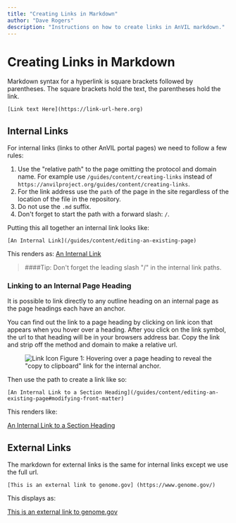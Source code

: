 ```yaml
---
title: "Creating Links in Markdown"
author: "Dave Rogers"
description: "Instructions on how to create links in AnVIL markdown."
---
```


# Creating Links in Markdown

Markdown syntax for a hyperlink is square brackets followed by parentheses. The square brackets hold the text, the  parentheses hold the link.

```
[Link text Here](https://link-url-here.org)

```


## Internal Links

For internal links (links to other AnVIL portal pages) we need to follow a few rules:

1. Use the "relative path" to the page omitting the protocol and domain name. For example use `/guides/content/creating-links` instead of `https://anvilproject.org/guides/content/creating-links`.
1. For the link address use the `path` of the page in the site regardless of the location of the file in the repository.
1. Do not use the `.md` suffix.
1. Don't forget to start the path with a forward slash: `/`.


Putting this all together an internal link looks like:

```
[An Internal Link](/guides/content/editing-an-existing-page)

```

This renders as: [An Internal Link](/guides/content/editing-an-existing-page)

>####Tip:
> Don't forget the leading slash "/" in the internal link paths.


### Linking to an Internal Page Heading

It is possible to link directly to any outline heading on an internal page as the page headings each have an anchor. 


You can find out the link to a page heading by clicking on link icon that appears when you hover over a heading. After you click on the link symbol, the url to that heading will be in your browsers address bar. Copy the link and strip off the method and domain to make a relative url. 

<figure>
<img src="../_images/internal-link.png" alt="Link Icon"/>
<figure-caption>Figure 1: Hovering over a page heading to reveal the "copy to clipboard" link for the internal anchor.</figure-caption>
</figure>

Then use the path to create a link like so:

```
[An Internal Link to a Section Heading](/guides/content/editing-an-existing-page#modifying-front-matter)

```

This renders like:

[An Internal Link to a Section Heading](/guides/content/editing-an-existing-page#modifying-front-matter)

## External Links

The markdown for external links is the same for internal links except we use the full url.
 
```
[This is an external link to genome.gov] (https://www.genome.gov/)

```

This displays as:

[This is an external link to genome.gov](https://www.genome.gov/)



 

